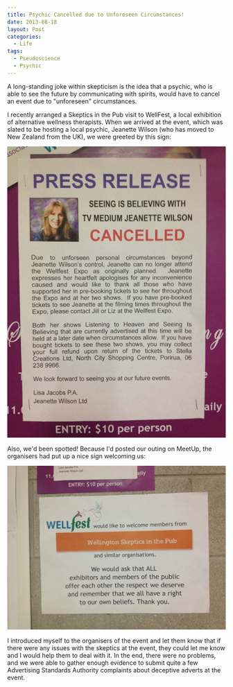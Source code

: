 ```yaml
---
title: Psychic Cancelled due to Unforeseen Circumstances!
date: 2013-08-18
layout: Post
categories:
  - Life
tags:
  - Pseudoscience
  - Psychic
---
```


A long-standing joke within skepticism is the idea that a psychic, who is able to see the future by communicating with spirits, would have to cancel an event due to "unforeseen" circumstances.

<!-- more -->

I recently arranged a Skeptics in the Pub visit to WellFest, a local exhibition of alternative wellness therapists. When we arrived at the event, which was slated to be hosting a local psychic, Jeanette Wilson (who has moved to New Zealand from the UK), we were greeted by this sign:

![Unforseen](./IMG_3317.jpg)

Also, we'd been spotted! Because I'd posted our outing on MeetUp, the organisers had put up a nice sign welcoming us:

![SitP](./IMG_3319.jpg)

I introduced myself to the organisers of the event and let them know that if there were any issues with the skeptics at the event, they could let me know and I would help them to deal with it. In the end, there were no problems, and we were able to gather enough evidence to submit quite a few Advertising Standards Authority complaints about deceptive adverts at the event.
